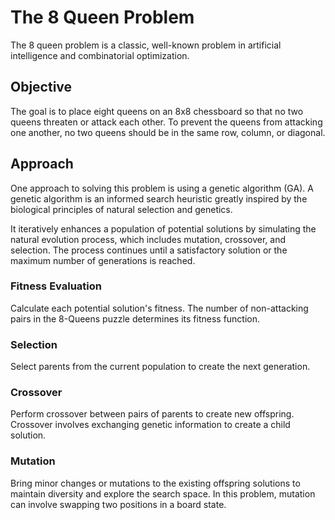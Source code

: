 # The 8 Queen Problem

The 8 queen problem is a classic, well-known problem in artificial intelligence and combinatorial optimization.

## Objective

The goal is to place eight queens on an 8x8 chessboard so that no two queens threaten or attack each other. To prevent the queens from attacking one another, no two queens should be in the same row, column, or diagonal.

## Approach

One approach to solving this problem is using a genetic algorithm (GA). A genetic algorithm is an informed search heuristic greatly inspired by the biological principles of natural selection and genetics.

It iteratively enhances a population of potential solutions by simulating the natural evolution process, which includes mutation, crossover, and selection. The process continues until a satisfactory solution or the maximum number of generations is reached.

### Fitness Evaluation

Calculate each potential solution's fitness. The number of non-attacking pairs in the 8-Queens puzzle determines its fitness function.

### Selection

Select parents from the current population to create the next generation.

### Crossover

Perform crossover between pairs of parents to create new offspring. Crossover involves exchanging genetic information to create a child solution.

### Mutation

Bring minor changes or mutations to the existing offspring solutions to maintain diversity and explore the search space. In this problem, mutation can involve swapping two positions in a board state.
